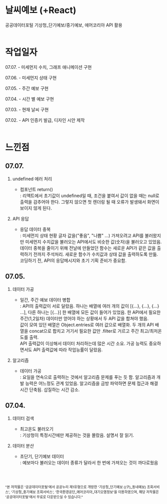 # 날씨예보 (+React)

공공데이터포털 기상청_단기예보/중기예보, 에어코리아 API 활용    
<br />

# 작업일자   
07.07.  - 미세먼지 수치, 그래프 애니메이션 구현 

07.06. - 미세먼지 상태 구현  

07.05. - 주간 예보 구현
  
07.04. - 시간 별 예보 구현   

07.03. - 현재 날씨 구현

07.02.  - API 인증키 발급, 디자인 시안 제작   
<br />  

# 느낀점   
## 07.07.   
  1. undefined 에러 처리    
      - 컴포넌트 return()  
      : 리액트에서 초기값이 undefined일 때, 조건을 붙여서 값이 없을 때는 null로 출력을 감추어야 한다. 그렇지 않으면 첫 렌더링 될 때 오류가 발생돼서 화면이 보이지 않게 된다.    


  2. API 응답
      - 응답 데이터 중복      
	    : 미세먼지 상태 현황 글자 값을("좋음", "나쁨" ...) 가져오려고 API를 불러왔지만 미세먼지 수치값을 불러오는 API에서도 비슷한 값(숫자)을 불러오고 있었음.   
      데이터 중복을 줄이기 위해 전날에 만들었던 함수는 새로운 API가 같은 값을 출력하기 전까지 주석처리. 새로운 함수가 수치값과 상태 값을 출력하도록 만듦. 코딩하기 전, API의 응답메시지와 초기 기획 준비가 중요함.      

## 07.05.  
  1. 데이터 가공    
      - 일간, 주간 예보 데이터 병합    
      : API의 출력값이 서로 달랐음. 하나는 배열에 여러 개의 값이 [{...}, {...}, {...} ...], 다른 하나는 [{...}] 한 배열에 모든 값이 들어가 있었음. 한 API에서 필요한 주간(1,2일차) 데이터만 얻어야 하는 상황에서 두 API 값을 합쳐야 했음.   
      값이 모여 있던 배열은 Object.entries로 여러 값으로 배열화. 두 개의 API 배열을 concat으로 합치고 거기서 필요한 값만 .filter로 거르고 주간 최고/최저온도를 출력.       
      API 출력값이 이상해서 데이터 처리하는데 많은 시간 소요. 가공 능력도 중요하면서도 API 출력값에 따라 작업능률이 달랐음.		

  2. 알고리즘   
      - 데이터 가공      
      : 요일을 연속으로 출력하는 것에서 알고리즘 문제를 푸는 듯 함. 알고리즘과 개발 능력은 어느정도 관계 있었음. 알고리즘을 금방 파악하면 문제 접근과 해결 시간 단축됨. 삽질하는 시간 감소.    

## 07.04.  
  1. 데이터 검색
	  - 최고온도 불러오기   
    : 기상청이 특정시간에만 제공하는 것을 몰랐음. 설명서 잘 읽기.

  2. 데이터 분산
	  - 초단기, 단기예보 데이터   
    : 예보마다 불러오는 데이터 종류가 달라서 한  번에 가져오는 것이 까다로웠음


  
<br />  

##  
<p style=font-size:11px>"본 저작물은 '공공데이터포털'에서 공공누리 제1유형으로 개방한 '기상청_단기예보 ((구)_동네예보) 조회서비스', '기상청_중기예보 조회서비스', '한국환경공단_에어코리아_대기오염정보'을 이용하였으며, 해당 저작물은 '공공데이터포털'에서 무료로 다운받으실 수 있습니다."</p>